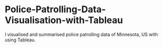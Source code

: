 # Police-Patrolling-Data-Visualisation-with-Tableau
I visualised and summarised police patrolling data of Minnesota, US with using Tableau.
